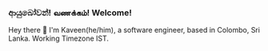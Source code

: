### ආයුබෝවන්! வணக்கம்! Welcome!
Hey there 👋 I'm Kaveen(he/him), a software engineer,
based in Colombo, Sri Lanka. Working Timezone IST.
